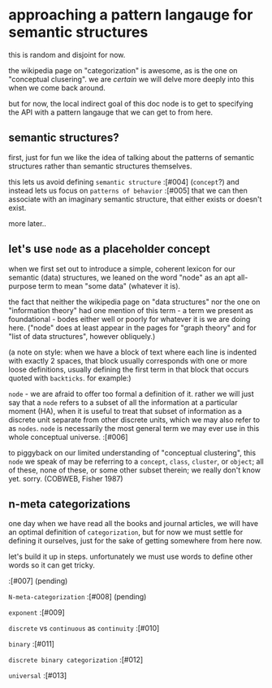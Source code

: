 # approaching a pattern langauge for semantic structures

this is random and disjoint for now.

the wikipedia page on "categorization" is awesome, as is the one on "conceptual
clusering". we are *certain* we will delve more deeply into this when we come
back around.

but for now, the local indirect goal of this doc node is to get to specifying
the API with a pattern langauge that we can get to from here.

## semantic structures?

first, just for fun we like the idea of talking about the patterns of semantic
structures rather than semantic structures themselves.

this lets us avoid defining `semantic structure` :[#004] (`concept`?) and
instead lets us focus on `patterns of behavior` :[#005] that we can then
associate with an imaginary semantic structure, that either exists or doesn't
exist.

more later..

## let's use `node` as a placeholder concept

when we first set out to introduce a simple, coherent lexicon for our semantic
(data) structures, we leaned on the word "node" as an apt all-purpose term to
mean "some data" (whatever it is).

the fact that neither the wikipedia page on "data structures" nor the one on
"information theory" had one mention of this term - a term we present as
foundational - bodes either well or poorly for whatever it is we are doing
here. ("node" does at least appear in the pages for "graph theory" and for
"list of data structures", however obliquely.)

(a note on style: when we have a block of text where each line is indented with
exactly 2 spaces, that block usually corresponds with one or more loose
definitions, usually defining the first term in that block that occurs quoted
with `backticks`. for example:)

  `node` - we are afraid to offer too formal a definition of it. rather we will
  just say that a `node` refers to a subset of all the information at a
  particular moment (HA), when it is useful to treat that subset of information
  as a discrete unit separate from other discrete units, which we may also
  refer to as `nodes`. `node` is necessarily the most general term we may ever use
  in this whole conceptual universe. :[#006]

  to piggyback on our limited understanding of "conceptual clustering", this
  `node` we speak of may be referring to a `concept`, `class`, `cluster`, or
  `object`; all of these, none of these, or some other subset therein; we
  really don't know yet. sorry.  (COBWEB, Fisher 1987)



## n-meta categorizations

one day when we have read all the books and journal articles, we will have an
optimal definition of `categorization`, but for now we must settle for defining
it ourselves, just for the sake of getting somewhere from here now.

let's build it up in steps. unfortunately we must use words to define other
words so it can get tricky.

:[#007] (pending)

`N-meta-categorization` :[#008] (pending)

`exponent` :[#009]

`discrete` vs `continuous` as `continuity` :[#010]

`binary` :[#011]

`discrete binary categorization` :[#012]

`universal` :[#013]
